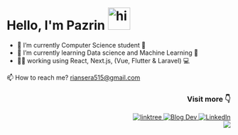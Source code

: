 <h1>Hello, I'm Pazrin <img src="https://user-images.githubusercontent.com/1303154/88677602-1635ba80-d120-11ea-84d8-d263ba5fc3c0.gif" width="50" alt="hi"> </h1>

- 🔭 I’m currently Computer Science student 📝
- 🌱 I’m currently learning Data science and Machine Learning 🦾
- 🧑‍💼 working using React, Next.js, (Vue, Flutter & Laravel)  💻 

📫 How to reach me? riansera515@gmail.com

<!-- [![Github stats](https://github-readme-stats.vercel.app/api?username=ryfazrin&hide_border=true&show_icons=true&include_all_commits=true&line_height=24&hide_title=true)](https://github.com/ryfazrin) -->

<div align="right">
 
 ### Visit more 👇
 
 <a href="https://linktr.ee/ryfazrin">
  <img src="https://img.shields.io/badge/-linktree-grey?style=flat&logo=linktree&link=https://www.linkedin.com/in/dinhanhthi/" alt="linktree" />
 </a>
  <a href="https://pazrin.pages.dev/">
  <img src="https://img.shields.io/badge/-Blog%20Dev-009e22?style=flat&logo=data:image/png;base64,iVBORw0KGgoAAAANSUhEUgAAAA4AAAARCAQAAABHwVUUAAAAxklEQVQYlYWROw6BQRSFp1LRW4BaqUCswAJsQYJoJDQsAI0VSIgIpUKjIgqxAIlGoSXexPNz+ecvMDi3uvnmzD0zVymFkwI9ui/Vo4JH4SDEhE9diSkCZMkzZ0Wblq6pwBspJdcGWUgzJEqDOk3S1DTES5IyGwbi37FmL0eqNnQToc+RMQkZkCVHnI4NXYQZcZZmz/ZZOy429JGhJIHepQP5ZeKn/jr1zJMZWmkPZmi9c/ktUNCAtNP625kZ/tqKeuQtmvd5B5bhnUU8EVlfAAAAAElFTkSuQmCC&link=https://pazrin.pages.dev/" alt="Blog Dev" />
 </a>
 <a href="https://www.linkedin.com/in/muhammad-pazrin-andreanor-950824159/">
  <img src="https://img.shields.io/badge/-LinkedIn-blue?style=flat&logo=Linkedin&logoColor=white&link=https://www.linkedin.com/in/dinhanhthi/" alt="LinkedIn" />
 </a>
 <br/>
 <img src="https://visitor-badge.laobi.icu/badge?page_id=ryfazrin"/>       
</div>

<!--
**ryfazrin/ryfazrin** is a ✨ _special_ ✨ repository because its `README.md` (this file) appears on your GitHub profile.

Here are some ideas to get you started:

- 🔭 I’m currently working on ...
- 🌱 I’m currently learning ...
- 👯 I’m looking to collaborate on ...
- 🤔 I’m looking for help with ...
- 💬 Ask me about ...
- 📫 How to reach me: ...
- 😄 Pronouns: ...
- ⚡ Fun fact: ...
-->
<!-- (https://github.com/anuraghazra/github-readme-stats) -->
